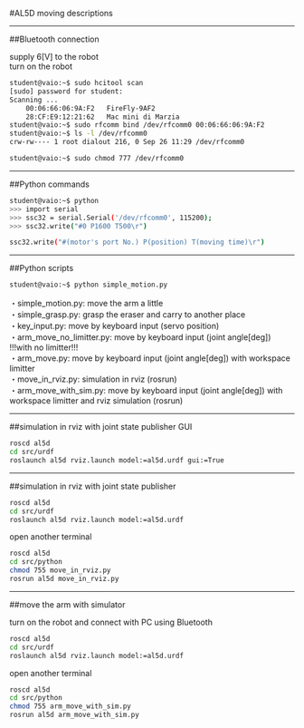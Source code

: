 #AL5D moving descriptions

---------------------------------------------------------------

##Bluetooth connection

supply 6[V] to the robot  
turn on the robot

```bash
student@vaio:~$ sudo hcitool scan 
[sudo] password for student: 
Scanning ...
	00:06:66:06:9A:F2	FireFly-9AF2
	28:CF:E9:12:21:62	Mac mini di Marzia 
student@vaio:~$ sudo rfcomm bind /dev/rfcomm0 00:06:66:06:9A:F2
student@vaio:~$ ls -l /dev/rfcomm0
crw-rw---- 1 root dialout 216, 0 Sep 26 11:29 /dev/rfcomm0

student@vaio:~$ sudo chmod 777 /dev/rfcomm0
```

---------------------------------------------------------------

##Python commands

```bash
student@vaio:~$ python
>>> import serial
>>> ssc32 = serial.Serial('/dev/rfcomm0', 115200);
>>> ssc32.write("#0 P1600 T500\r")  
```
```bash
ssc32.write("#(motor's port No.) P(position) T(moving time)\r")
``` 

---------------------------------------------------------------

##Python scripts

```bash
student@vaio:~$ python simple_motion.py
```
・simple_motion.py: move the arm a little  
・simple_grasp.py: grasp the eraser and carry to another place  
・key_input.py: move by keyboard input (servo position)  
・arm_move_no_limitter.py: move by keyboard input (joint angle[deg]) !!!with no limitter!!!  
・arm_move.py: move by keyboard input (joint angle[deg]) with workspace limitter   
・move_in_rviz.py: simulation in rviz (rosrun)  
・arm_move_with_sim.py: move by keyboard input (joint angle[deg]) with workspace limitter and rviz simulation (rosrun)   

---------------------------------------------------------------

##simulation in rviz with joint state publisher GUI    

```bash
roscd al5d
cd src/urdf
roslaunch al5d rviz.launch model:=al5d.urdf gui:=True
```

---------------------------------------------------------------

##simulation in rviz with joint state publisher     

```bash
roscd al5d
cd src/urdf
roslaunch al5d rviz.launch model:=al5d.urdf
```
open another terminal

```bash
roscd al5d
cd src/python
chmod 755 move_in_rviz.py
rosrun al5d move_in_rviz.py
```

---------------------------------------------------------------

##move the arm with simulator

turn on the robot and connect with PC using Bluetooth

```bash
roscd al5d
cd src/urdf
roslaunch al5d rviz.launch model:=al5d.urdf
```
open another terminal

```bash
roscd al5d
cd src/python
chmod 755 arm_move_with_sim.py
rosrun al5d arm_move_with_sim.py
```
